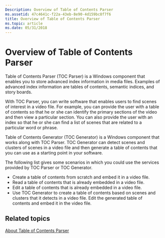 ```yaml
---
Description: Overview of Table of Contents Parser
ms.assetid: 47c4641c-f22a-43eb-8e90-4d159bc8f7f6
title: Overview of Table of Contents Parser
ms.topic: article
ms.date: 05/31/2018
---
```


# Overview of Table of Contents Parser

Table of Contents Parser (TOC Parser) is a Windows component that enables you to store advanced index information in media files. Examples of advanced index information are tables of contents, semantic indices, and story boards.

With TOC Parser, you can write software that enables users to find scenes of interest in a video file. For example, you can provide the user with a table of contents so that he or she can identify the primary sections of the video and then view a particular section. You can also provide the user with an index so that he or she can find a list of scenes that are related to a particular word or phrase.

Table of Contents Generator (TOC Generator) is a Windows component that works along with TOC Parser. TOC Generator can detect scenes and clusters of scenes in a video file and then generate a table of contents that you can use as a starting point in your software.

The following list gives some scenarios in which you could use the services provided by TOC Parser or TOC Generator.

-   Create a table of contents from scratch and embed it in a video file.
-   Read a table of contents that is already embedded in a video file.
-   Edit a table of contents that is already embedded in a video file.
-   Use TOC Generator to create a table of contents based on scenes and clusters that it detects in a video file. Edit the generated table of contents and embed it in the video file.

## Related topics

<dl> <dt>

[About Table of Contents Parser](about-toc-parser.md)
</dt> </dl>

 

 



